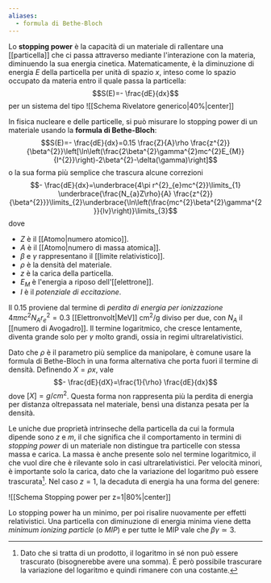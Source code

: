 ```yaml
---
aliases:
  - formula di Bethe-Bloch
---
```

Lo **stopping power** è la capacità di un materiale di rallentare una [[particella]] che ci passa attraverso mediante l'interazione con la materia, diminuendo la sua energia cinetica. Matematicamente, è la diminuzione di energia $E$ della particella per unità di spazio $x$, inteso come lo spazio occupato da materia entro il quale passa la particella:
$$S(E)=- \frac{dE}{dx}$$
per un sistema del tipo
![[Schema Rivelatore generico|40%|center]]

In fisica nucleare e delle particelle, si può misurare lo stopping power di un materiale usando la **formula di Bethe-Bloch**:
$$S(E)=- \frac{dE}{dx}=0.15 \frac{Z}{A}\rho \frac{z^{2}}{\beta^{2}}\left[\ln\left(\frac{2\beta^{2}\gamma^{2}mc^{2}E_{M}}{I^{2}}\right)-2\beta^{2}-\delta(\gamma)\right]$$
o la sua forma più semplice che trascura alcune correzioni
$$- \frac{dE}{dx}=\underbrace{4\pi r^{2}_{e}mc^{2}}\limits_{1} \underbrace{\frac{N_{a}Z\rho}{A} \frac{z^{2}}{\beta^{2}}}\limits_{2}\underbrace{\ln\left(\frac{mc^{2}\beta^{2}\gamma^{2}}{lv}\right)}\limits_{3}$$
dove
- $Z$ è il [[Atomo|numero atomico]].
- $A$ è il [[Atomo|numero di massa atomica]].
- $\beta$ e $\gamma$ rappresentano il [[limite relativistico]].
- $\rho$ è la densità del materiale.
- $z$ è la carica della particella.
- $E_{M}$ è l'energia a riposo dell'[[elettrone]].
- $I$ è il *potenziale di eccitazione*.

Il $0.15$ proviene dal termine di *perdita di energia per ionizzazione* $4\pi mc^{2}N_{A}r_{e}^{2}=0.3$ [[Elettronvolt|MeV]] cm$^{2}$/g diviso per due, con $N_{A}$ il [[numero di Avogadro]]. Il termine logaritmico, che cresce lentamente, diventa grande solo per $\gamma$ molto grandi, ossia in regimi ultrarelativistici.

Dato che $\rho$ è il parametro più semplice da manipolare, è comune usare la formula di Bethe-Bloch in una forma alternativa che porta fuori il termine di densità. Definendo $X=\rho x$, vale
$$- \frac{dE}{dX}=\frac{1}{\rho} \frac{dE}{dx}$$
dove $[X]=g/cm^2$. Questa forma non rappresenta più la perdita di energia per distanza oltrepassata nel materiale, bensì una distanza pesata per la densità.

Le uniche due proprietà intrinseche della particella da cui la formula dipende sono $z$ e $m$, il che significa che il comportamento in termini di *stopping power* di un materiale non distingue tra particelle con stessa massa e carica. La massa è anche presente solo nel termine logaritmico, il che vuol dire che è rilevante solo in casi ultrarelativistici. Per velocità minori, è importante solo la carica, dato che la variazione del logaritmo può essere trascurata[^1]. Nel caso $z=1$, la decaduta di energia ha una forma del genere:

![[Schema Stopping power per z=1|80%|center]]

Lo stopping power ha un minimo, per poi risalire nuovamente per effetti relativistici. Una particella con diminuzione di energia minima viene detta *minimum ionizing particle* (o *MIP*) e per tutte le MIP vale che $\beta\gamma\simeq3$.

[^1]: Dato che si tratta di un prodotto, il logaritmo in sé non può essere trascurato (bisognerebbe avere una somma). È però possibile trascurare la variazione del logaritmo e quindi rimanere con una costante.